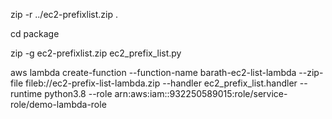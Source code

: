 zip -r ../ec2-prefixlist.zip .


cd package

zip -g ec2-prefixlist.zip ec2_prefix_list.py 

 aws lambda create-function --function-name barath-ec2-list-lambda  --zip-file fileb://ec2-prefix-list-lambda.zip --handler ec2_prefix_list.handler --runtime python3.8 --role arn:aws:iam::932250589015:role/service-role/demo-lambda-role
